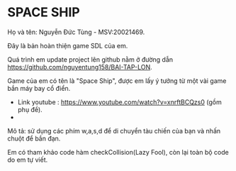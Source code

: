 # SPACE SHIP
Họ và tên: Nguyễn Đức Tùng - MSV:20021469.

Đây là bản hoàn thiện game SDL của em.

Quá trình em update project lên github nằm ở đường dẫn https://github.com/nguyentung158/BAI-TAP-LON.

Game của em có tên là "Space Ship", được em lấy ý tưởng từ một vài game bắn máy bay cổ điển.

* Link youtube : https://www.youtube.com/watch?v=xnrftBCQzs0  (gồm phụ đề).
* 
Mô tả: sử dụng các phím w,a,s,d để di chuyển tàu chiến của bạn và nhấn chuột để bắn đạn.

Em có tham khảo code hàm checkCollision(Lazy Fool), còn lại toàn bộ code do em tự viết.
